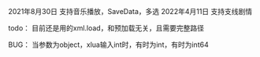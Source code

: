 2021年8月30日 支持音乐播放，SaveData，多选
2022年4月11日 支持支线剧情

todo：
目前还是用的xml.load，和预加载无关，且需要完整路径

BUG：
当参数为object，xlua输入int时，有时为int，有时为int64
